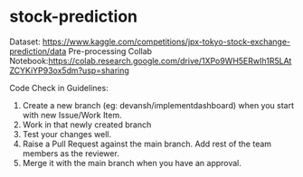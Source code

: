 # stock-prediction

Dataset: https://www.kaggle.com/competitions/jpx-tokyo-stock-exchange-prediction/data
Pre-processing Collab Notebook:https://colab.research.google.com/drive/1XPo9WH5ERwIh1R5LAtZCYKiYP93ox5dm?usp=sharing

Code Check in Guidelines:

1. Create a new branch (eg: devansh/implementdashboard) when you start with new Issue/Work Item.
2. Work in that newly created branch
3. Test your changes well.
4. Raise a Pull Request against the main branch. Add rest of the team members as the reviewer.
5. Merge it with the main branch when you have an approval.
